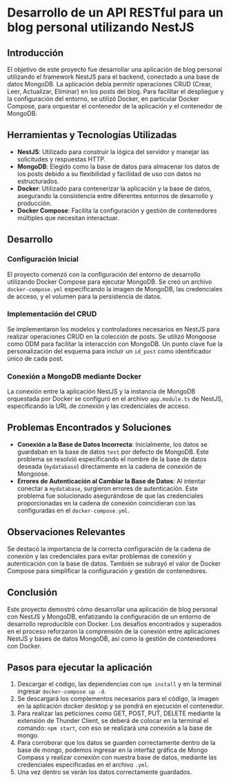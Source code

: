 # Desarrollo de un API RESTful para un blog personal utilizando NestJS

## Introducción

El objetivo de este proyecto fue desarrollar una aplicación de blog personal utilizando el framework NestJS para el backend, conectado a una base de datos MongoDB. La aplicación debía permitir operaciones CRUD (Crear, Leer, Actualizar, Eliminar) en los posts del blog. Para facilitar el despliegue y la configuración del entorno, se utilizó Docker, en particular Docker Compose, para orquestar el contenedor de la aplicación y el contenedor de MongoDB.

## Herramientas y Tecnologías Utilizadas

- **NestJS**: Utilizado para construir la lógica del servidor y manejar las solicitudes y respuestas HTTP.
- **MongoDB**: Elegido como la base de datos para almacenar los datos de los posts debido a su flexibilidad y facilidad de uso con datos no estructurados.
- **Docker**: Utilizado para contenerizar la aplicación y la base de datos, asegurando la consistencia entre diferentes entornos de desarrollo y producción.
- **Docker Compose**: Facilita la configuración y gestión de contenedores múltiples que necesitan interactuar.

## Desarrollo

### Configuración Inicial

El proyecto comenzó con la configuración del entorno de desarrollo utilizando Docker Compose para ejecutar MongoDB. Se creó un archivo `docker-compose.yml` especificando la imagen de MongoDB, las credenciales de acceso, y el volumen para la persistencia de datos.

### Implementación del CRUD

Se implementaron los modelos y controladores necesarios en NestJS para realizar operaciones CRUD en la colección de posts. Se utilizó Mongoose como ODM para facilitar la interacción con MongoDB. Un punto clave fue la personalización del esquema para incluir un `id_post` como identificador único de cada post.

### Conexión a MongoDB mediante Docker

La conexión entre la aplicación NestJS y la instancia de MongoDB orquestada por Docker se configuró en el archivo `app.module.ts` de NestJS, especificando la URL de conexión y las credenciales de acceso.

## Problemas Encontrados y Soluciones

- **Conexión a la Base de Datos Incorrecta**: Inicialmente, los datos se guardaban en la base de datos `test` por defecto de MongoDB. Este problema se resolvió especificando el nombre de la base de datos deseada (`mydatabase`) directamente en la cadena de conexión de Mongoose.
- **Errores de Autenticación al Cambiar la Base de Datos**: Al intentar conectar a `mydatabase`, surgieron errores de autenticación. Este problema fue solucionado asegurándose de que las credenciales proporcionadas en la cadena de conexión coincidieran con las configuradas en el `docker-compose.yml`.

## Observaciones Relevantes

Se destacó la importancia de la correcta configuración de la cadena de conexión y las credenciales para evitar problemas de conexión y autenticación con la base de datos. También se subrayó el valor de Docker Compose para simplificar la configuración y gestión de contenedores.

## Conclusión

Este proyecto demostró cómo desarrollar una aplicación de blog personal con NestJS y MongoDB, enfatizando la configuración de un entorno de desarrollo reproducible con Docker. Los desafíos encontrados y superados en el proceso reforzaron la comprensión de la conexión entre aplicaciones NestJS y bases de datos MongoDB, así como la gestión de contenedores con Docker.

## Pasos para ejecutar la aplicación

1. Descargar el código, las dependencias con `npm install` y en la terminal ingresar `docker-compose up -d`.
2. Se descargará los complementos necesarios para el código, la imagen en la aplicación docker desktop y se pondrá en ejecución el contenedor.
3. Para realizar las peticiones como GET, POST, PUT, DELETE mediante la extensión de Thunder Client, se deberá de colocar en la terminal el comando: `npm start`, con eso se realizará una conexión a la base de mongo.
4. Para corroborar que los datos se guarden correctamente dentro de la base de mongo, podemos ingresar en la interfaz gráfica de Mongo Compass y realizar conexión con nuestra base de datos, mediante las credenciales especificadas en el archivo `.yml`.
5. Una vez dentro se verán los datos correctamente guardados.
